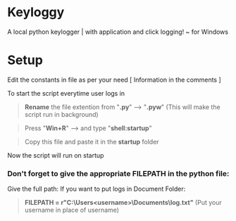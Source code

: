 # Keyloggy
A local python keylogger | with application and click logging!
~ for Windows


# Setup

Edit the constants in file as per your need [ Information in the comments ]

To start the script everytime user logs in

> **Rename** the file extention from "**.py**" --> "**.pyw**" (This will make the script run in background)
    
> Press "**Win+R**" --> and type "**shell:startup**"

> Copy this file and paste it in the **startup** folder

    
    
Now the script will run on startup

### Don't forget to give the appropriate FILEPATH in the python file:

Give the full path: If you want to put logs in Document Folder: 
> **FILEPATH = r"C:\Users\<username>\Documents\log.txt"** (Put your username in place of username)
